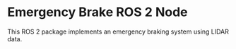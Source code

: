 # Emergency Brake ROS 2 Node
This ROS 2 package implements an emergency braking system using LIDAR data.
